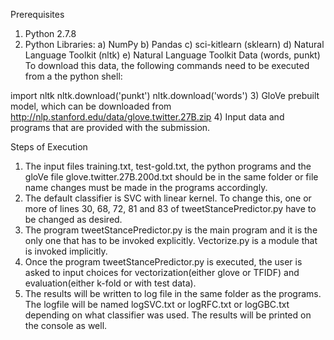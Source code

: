 Prerequisites

1)	Python 2.7.8
2)	Python Libraries:
a)	NumPy
b)	Pandas
c)	sci-kitlearn (sklearn)
d)	Natural Language Toolkit (nltk)
e)	Natural Language Toolkit Data (words, punkt)
To download this data, the following commands need to be executed from a the python shell:

import nltk
nltk.download('punkt')
nltk.download('words')
3)	GloVe prebuilt model, which can be downloaded from http://nlp.stanford.edu/data/glove.twitter.27B.zip
4)	Input data and programs that are provided with the submission.

Steps of Execution

1)	The input files training.txt, test-gold.txt, the python programs and the gloVe file glove.twitter.27B.200d.txt should be in the same folder or file name changes must be made in the programs accordingly.
2)	The default classifier is SVC with linear kernel. To change this, one or more of lines 30, 68, 72, 81 and 83 of tweetStancePredictor.py have to be changed as desired.
3)	The program tweetStancePredictor.py  is the main program and it is the only one that has to be invoked explicitly. Vectorize.py  is a module that is invoked implicitly.
4)	Once the program tweetStancePredictor.py  is executed, the user is asked to input choices for vectorization(either glove or TFIDF) and evaluation(either k-fold or with test data).
5)	The results will be written to log file in the same folder as the programs. The logfile will be named logSVC.txt or logRFC.txt or logGBC.txt depending on what classifier was used. The results will be printed on the console as well.
